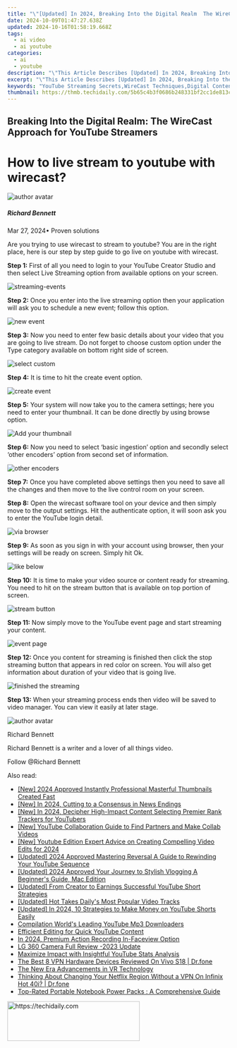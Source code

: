 ```yaml
---
title: "\"[Updated] In 2024, Breaking Into the Digital Realm  The WireCast Approach for YouTube Streamers\""
date: 2024-10-09T01:47:27.638Z
updated: 2024-10-16T01:58:19.668Z
tags:
  - ai video
  - ai youtube
categories:
  - ai
  - youtube
description: "\"This Article Describes [Updated] In 2024, Breaking Into the Digital Realm: The WireCast Approach for YouTube Streamers\""
excerpt: "\"This Article Describes [Updated] In 2024, Breaking Into the Digital Realm: The WireCast Approach for YouTube Streamers\""
keywords: "YouTube Streaming Secrets,WireCast Techniques,Digital Content Strategies,Video Broadcasting Basics,Online Media Engagement,WireCast Tutorials,Digital Realm Streaming"
thumbnail: https://thmb.techidaily.com/5b65c4b3f0686b248331bf2cc1de813c24155eaac6bf71f33265c2968e32a513.jpg
---
```


## Breaking Into the Digital Realm: The WireCast Approach for YouTube Streamers

# How to live stream to youtube with wirecast?

![author avatar](https://images.wondershare.com/filmora/article-images/richard-bennett.jpg)

##### Richard Bennett

 Mar 27, 2024• Proven solutions

 Are you trying to use wirecast to stream to youtube? You are in the right place, here is our step by step guide to go live on youtube with wirecast.

**Step 1:** First of all you need to login to your YouTube Creator Studio and then select Live Streaming option from available options on your screen.

![streaming-events ](https://images.wondershare.com/filmora/article-images/streaming-events.jpg)

**Step 2:** Once you enter into the live streaming option then your application will ask you to schedule a new event; follow this option.

![new event ](https://images.wondershare.com/filmora/article-images/new-event.jpg)

**Step 3:** Now you need to enter few basic details about your video that you are going to live stream. Do not forget to choose custom option under the Type category available on bottom right side of screen.

![ select custom](https://images.wondershare.com/filmora/article-images/select-custom.jpg)

**Step 4:** It is time to hit the create event option.

![create event ](https://images.wondershare.com/filmora/article-images/create-event.jpg)

**Step 5:** Your system will now take you to the camera settings; here you need to enter your thumbnail. It can be done directly by using browse option.

![ Add your thumbnail](https://images.wondershare.com/filmora/article-images/add-your-thumbnail.jpg)

**Step 6:** Now you need to select ‘basic ingestion’ option and secondly select ‘other encoders’ option from second set of information.

![ other encoders](https://images.wondershare.com/filmora/article-images/other-encoders.jpg)

**Step 7:** Once you have completed above settings then you need to save all the changes and then move to the live control room on your screen.

**Step 8:** Open the wirecast software tool on your device and then simply move to the output settings. Hit the authenticate option, it will soon ask you to enter the YouTube login detail.

![via browser ](https://images.wondershare.com/filmora/article-images/via-browser.jpg)

**Step 9:** As soon as you sign in with your account using browser, then your settings will be ready on screen. Simply hit Ok.

![ like below ](https://images.wondershare.com/filmora/article-images/like-below.jpg)

**Step 10:** It is time to make your video source or content ready for streaming. You need to hit on the stream button that is available on top portion of screen.

![ stream button](https://images.wondershare.com/filmora/article-images/stream-button.jpg)

**Step 11:** Now simply move to the YouTube event page and start streaming your content.

![event page ](https://images.wondershare.com/filmora/article-images/event-page.jpg)

**Step 12:** Once you content for streaming is finished then click the stop streaming button that appears in red color on screen. You will also get information about duration of your video that is going live.

![finished the streaming ](https://images.wondershare.com/filmora/article-images/finished-the-streaming.jpg)

**Step 13:** When your streaming process ends then video will be saved to video manager. You can view it easily at later stage.

![author avatar](https://images.wondershare.com/filmora/article-images/richard-bennett.jpg)

Richard Bennett

Richard Bennett is a writer and a lover of all things video.

Follow @Richard Bennett

<ins class="adsbygoogle"
     style="display:block"
     data-ad-format="autorelaxed"
     data-ad-client="ca-pub-7571918770474297"
     data-ad-slot="1223367746"></ins>

<ins class="adsbygoogle"
     style="display:block"
     data-ad-client="ca-pub-7571918770474297"
     data-ad-slot="8358498916"
     data-ad-format="auto"
     data-full-width-responsive="true"></ins>

<span class="atpl-alsoreadstyle">Also read:</span>
<div><ul>
<li><a href="https://youtube-webster.techidaily.com/73186355-new-2024-approved-instantly-professional-masterful-thumbnails-created-fast/"><u>[New] 2024 Approved Instantly Professional Masterful Thumbnails Created Fast</u></a></li>
<li><a href="https://youtube-docs.techidaily.com/n-2024-cutting-to-a-consensus-in-news-endings/"><u>[New] In 2024, Cutting to a Consensus in News Endings</u></a></li>
<li><a href="https://youtube-docs.techidaily.com/n-2024-decipher-high-impact-content-selecting-premier-rank-trackers-for-youtubers/"><u>[New] In 2024, Decipher High-Impact Content Selecting Premier Rank Trackers for YouTubers</u></a></li>
<li><a href="https://youtube-docs.techidaily.com/outube-collaboration-guide-to-find-partners-and-make-collab-videos/"><u>[New] YouTube Collaboration Guide to Find Partners and Make Collab Videos</u></a></li>
<li><a href="https://youtube-docs.techidaily.com/outube-edition-expert-advice-on-creating-compelling-video-edits-for-2024/"><u>[New] Youtube Edition Expert Advice on Creating Compelling Video Edits for 2024</u></a></li>
<li><a href="https://youtube-docs.techidaily.com/ed-2024-approved-mastering-reversal-a-guide-to-rewinding-your-youtube-sequence/"><u>[Updated] 2024 Approved Mastering Reversal A Guide to Rewinding Your YouTube Sequence</u></a></li>
<li><a href="https://youtube-docs.techidaily.com/ed-2024-approved-your-journey-to-stylish-vlogging-a-beginners-guide-mac-edition/"><u>[Updated] 2024 Approved Your Journey to Stylish Vlogging A Beginner's Guide, Mac Edition</u></a></li>
<li><a href="https://facebook-video-footage.techidaily.com/updated-from-creator-to-earnings-successful-youtube-short-strategies/"><u>[Updated] From Creator to Earnings Successful YouTube Short Strategies</u></a></li>
<li><a href="https://youtube-docs.techidaily.com/ed-hot-takes-dailys-most-popular-video-tracks/"><u>[Updated] Hot Takes Daily's Most Popular Video Tracks</u></a></li>
<li><a href="https://youtube-docs.techidaily.com/ed-in-2024-10-strategies-to-make-money-on-youtube-shorts-easily/"><u>[Updated] In 2024, 10 Strategies to Make Money on YouTube Shorts Easily</u></a></li>
<li><a href="https://youtube-docs.techidaily.com/lation-worlds-leading-youtube-mp3-downloaders/"><u>Compilation World's Leading YouTube Mp3 Downloaders</u></a></li>
<li><a href="https://youtube-videos.techidaily.com/efficient-editing-for-quick-youtube-content/"><u>Efficient Editing for Quick YouTube Content</u></a></li>
<li><a href="https://article-files.techidaily.com/in-2024-premium-action-recording-in-faceview-option/"><u>In 2024, Premium Action Recording In-Faceview Option</u></a></li>
<li><a href="https://fox-links.techidaily.com/lg-360-camera-full-review-2023-update/"><u>LG 360 Camera Full Review -2023 Update</u></a></li>
<li><a href="https://youtube-clips.techidaily.com/maximize-impact-with-insightful-youtube-stats-analysis/"><u>Maximize Impact with Insightful YouTube Stats Analysis</u></a></li>
<li><a href="https://fake-location.techidaily.com/the-best-8-vpn-hardware-devices-reviewed-on-vivo-s18-drfone-by-drfone-virtual-android/"><u>The Best 8 VPN Hardware Devices Reviewed On Vivo S18 | Dr.fone</u></a></li>
<li><a href="https://extra-lessons.techidaily.com/the-new-era-advancements-in-vr-technology/"><u>The New Era Advancements in VR Technology</u></a></li>
<li><a href="https://fake-location.techidaily.com/thinking-about-changing-your-netflix-region-without-a-vpn-on-infinix-hot-40i-drfone-by-drfone-virtual-android/"><u>Thinking About Changing Your Netflix Region Without a VPN On Infinix Hot 40i? | Dr.fone</u></a></li>
<li><a href="https://buynow-tips.techidaily.com/top-rated-portable-notebook-power-packs-a-comprehensive-guide/"><u>Top-Rated Portable Notebook Power Packs : A Comprehensive Guide</u></a></li>
</ul></div>

<!-- affiliate ads begin -->
<a href="https://aligracehair.sjv.io/c/5597632/1997690/19272" target="_top" id="1997690">
  <img src="//a.impactradius-go.com/display-ad/19272-1997690" border="0" alt="https://techidaily.com" width="300" height="90"/>
</a>
<img height="0" width="0" src="https://aligracehair.sjv.io/i/5597632/1997690/19272" style="position:absolute;visibility:hidden;" border="0" />
<!-- affiliate ads end -->


